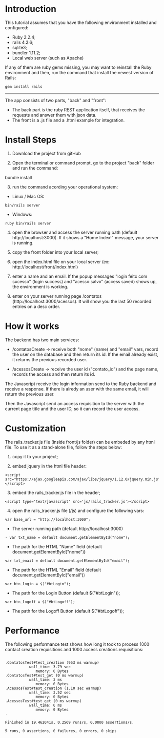 Introduction
===================

This tutorial assumes that you have the following environment installed and configured:

- Ruby 2.2.4;
- rails 4.2.6;
- sqlite3;
- bundler 1.11.2;
- Local web server (such as Apache)

If any of them are ruby gems missing, you may want to reinstall the Ruby environment and then, run the command that install the newest version of Rails:

```
gem install rails
```
-----------


The app consists of two parts, "back" and "front":

- The back part is the ruby REST application itself, that receives the requests and answer them with json data. 
- The front is a .js file and a .html example for integration.


Install Steps
===================

1) Download the project from gitHub

2) Open the terminal or command prompt, go to the project "back" folder and run the command:

bundle install

3) run the command acording your operational system:

- Linux / Mac OS: 

```
bin/rails server
```
- Windows:

```
ruby bin/rails server
```

4) open the browser and access the server running path (default http://localhost:3000). If it shows a "Home Index!" message, your server is running.

5) copy the front folder into your local server;

6) open the index.html file on your local server (ex: http://localhost/front/index.html)

6) enter a name and an email. If the popup messages "login feito com sucesso" (login success) and "acesso salvo" (access saved) shows up, the environment is working.

7) enter on your server running page /contatos (http://localhost:3000/acessos). It will show you the last 50 recorded entries on a desc order.

How it works
===================

The backend has two main services:

- /contatosCreate -> receive both "nome" (name) and "email" vars, record the user on the database and then return its id. If the email already exist, it returns the previous recorded user.

- /acessosCreate -> receive the user id ("contato_id") and the page name, records the access and then return its id.

The Javascript receive the login information send to the Ruby backend and receive a response. If there is alredy an user with the same email, it will return the previous user.

Then the Javascript send an access requisition to the server with the current page title and the user ID, so it can record the user access.

Customization
===================

The rails_tracker.js file (inside front/js folder) can be embeded by any html file. To use it as a stand-alone file, follow the steps below:

1) copy it to your project;

2) embed jquery in the html file header:

```
<script  src="https://ajax.googleapis.com/ajax/libs/jquery/1.12.0/jquery.min.js"></script>
```

3) embed the rails_tracker.js file in the header;

```
<script type='text/javascript' src='js/rails_tracker.js'></script>
```

4) open the rails_tracker.js file (/js) and configure the following vars:

```
var base_url = "http://localhost:3000";
```
- The server running path (default http://localhost:3000)

```
- var txt_name = default document.getElementById("nome");
```
- The path for the HTML "Name" field (default document.getElementById("nome"))

```
var txt_email = default document.getElementById("email");
```
- The path for the HTML "Email" field (default document.getElementById("email"))

```
var btn_login = $("#btLogin");
```
- The path for the Login Button (default $("#btLogin"));

```
var btn_logoff = $("#btLogoff");
```
- The path for the Logoff Button (default $("#btLogoff"));


Performance
===================

The following performance test shows how long it took to process 1000 contact creation requisitions and 1000 access creations requisitions:

```

.ContatosTest#test_creation (953 ms warmup)
           wall_time: 3.79 sec
              memory: 0 Bytes
.ContatosTest#test_get (0 ms warmup)
           wall_time: 3 ms
              memory: 0 Bytes
.AcessosTest#test_creation (1.10 sec warmup)
           wall_time: 3.52 sec
              memory: 0 Bytes
.AcessosTest#test_get (0 ms warmup)
           wall_time: 0 ms
              memory: 0 Bytes
.

Finished in 19.462041s, 0.2569 runs/s, 0.0000 assertions/s.

5 runs, 0 assertions, 0 failures, 0 errors, 0 skips
```